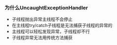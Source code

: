 ### 为什么UncaughtExceptionHandler
* 子线程抛出异常主线程不会停止
* 在主线程try/catch子线程是无法捕获子线程的异常的
* 主线程可以轻松发现异常，子线程却不行
* 子线程异常无法用传统方法捕获
